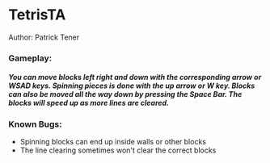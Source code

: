 # TetrisTA
Author: Patrick Tener

### Gameplay:
##### You can move blocks left right and down with the corresponding arrow or **WSAD** keys.  Spinning pieces is done with the up arrow or **W** key.  Blocks can also be moved all the way down by pressing the Space Bar. The blocks will speed up as more lines are cleared.

### Known Bugs:
* Spinning blocks can end up inside walls or other blocks
* The line clearing sometimes won't clear the correct blocks
